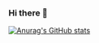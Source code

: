 ### Hi there 👋


[![Anurag's GitHub stats](https://github-readme-stats.vercel.app/api?username=D-Laskowski&show_icons=true&show=reviews,discussions_started,discussions_answered,prs_merged,prs_merged_percentage&theme=tokyonight)](https://github.com/anuraghazra/github-readme-stats)
